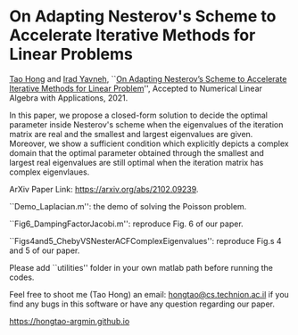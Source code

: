 # On Adapting Nesterov's Scheme to Accelerate Iterative Methods for Linear Problems

[Tao Hong](https://hongtao.cswp.cs.technion.ac.il) and [Irad Yavneh](https://irad.cs.technion.ac.il), ``[On Adapting Nesterov’s Scheme to Accelerate Iterative Methods for Linear Problem](https://onlinelibrary.wiley.com/doi/full/10.1002/nla.2417)'', Accepted to Numerical Linear Algebra with Applications, 2021.

In this paper, we propose a closed-form solution to decide the optimal parameter inside Nesterov's scheme when the eigenvalues of the iteration matrix are real and the smallest and largest eigenvalues are given. Moreover, we show a sufficient condition which explicitly depicts a complex domain that the optimal parameter obtained through the smallest and largest real eigenvalues are still optimal when the iteration matrix has complex eigenvlaues. 

ArXiv Paper Link: https://arxiv.org/abs/2102.09239.

``Demo_Laplacian.m'': the demo of solving the Poisson problem.

``Fig6_DampingFactorJacobi.m'': reproduce Fig. 6 of our paper.

``Figs4and5_ChebyVSNesterACFComplexEigenvalues'': reproduce Fig.s 4 and 5 of our paper.

Please add ``utilities'' folder in your own matlab path before running the codes. 

Feel free to shoot me (Tao Hong) an email: <hongtao@cs.technion.ac.il> if you find any bugs in this software or have any question regarding our paper.   

https://hongtao-argmin.github.io
